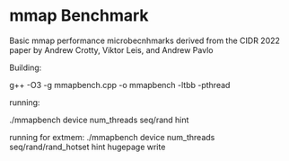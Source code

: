 # mmap Benchmark


Basic mmap performance microbecnhmarks derived from the CIDR 2022 paper by Andrew Crotty, Viktor Leis, and Andrew Pavlo

Building:

g++ -O3 -g mmapbench.cpp -o mmapbench -ltbb -pthread

running:

./mmapbench device num_threads seq/rand hint

running for extmem:
./mmapbench device num_threads seq/rand/rand_hotset hint hugepage write

